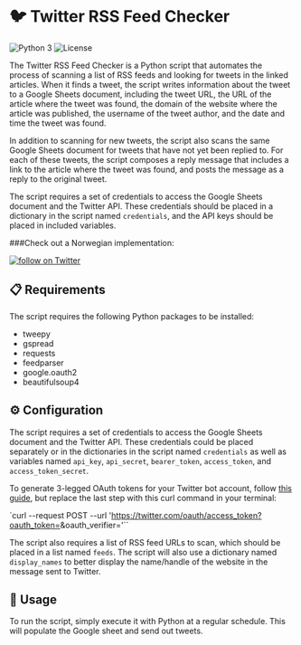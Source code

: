 # 🐦 Twitter RSS Feed Checker 

![Python 3](https://img.shields.io/badge/Python-3-blue)
![License](https://img.shields.io/badge/License-MIT-green)

The Twitter RSS Feed Checker is a Python script that automates the process of scanning a list of RSS feeds and looking for tweets in the linked articles. When it finds a tweet, the script writes information about the tweet to a Google Sheets document, including the tweet URL, the URL of the article where the tweet was found, the domain of the website where the article was published, the username of the tweet author, and the date and time the tweet was found.

In addition to scanning for new tweets, the script also scans the same Google Sheets document for tweets that have not yet been replied to. For each of these tweets, the script composes a reply message that includes a link to the article where the tweet was found, and posts the message as a reply to the original tweet.

The script requires a set of credentials to access the Google Sheets document and the Twitter API. These credentials should be placed in a dictionary in the script named `credentials`, and the API keys should be placed in included variables.

###Check out a Norwegian implementation:

<a href="https://twitter.com/intent/follow?screen_name=sitertbot">
        <img src="https://img.shields.io/twitter/follow/sitertbot?style=social&logo=twitter"
            alt="follow on Twitter"></a>

## 📋 Requirements

The script requires the following Python packages to be installed:

- tweepy
- gspread
- requests
- feedparser
- google.oauth2
- beautifulsoup4

## ⚙️ Configuration

The script requires a set of credentials to access the Google Sheets document and the Twitter API. These credentials could be placed separately or in the dictionaries in the script named `credentials` as well as variables named `api_key`, `api_secret`, `bearer_token`, `access_token`, and `access_token_secret`.

To generate 3-legged OAuth tokens for your Twitter bot account, follow [this guide](https://medium.com/geekculture/how-to-create-multiple-bots-with-a-single-twitter-developer-account-529eaba6a576), but replace the last step with this curl command in your terminal:

`curl --request POST --url 'https://twitter.com/oauth/access_token?oauth_token=<TOKEN>&oauth_verifier=<PIN>'``

The script also requires a list of RSS feed URLs to scan, which should be placed in a list named `feeds`. The script will also use a dictionary named `display_names` to better display the name/handle of the website in the message sent to Twitter.

## 🚀 Usage

To run the script, simply execute it with Python at a regular schedule. This will populate the Google sheet and send out tweets.
